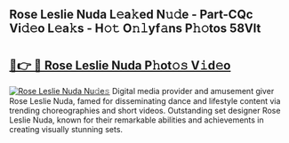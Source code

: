 ## Rose Leslie Nuda L𝚎a𝚔ed N𝚞𝚍e - Part-CQc Vi𝚍𝚎o L𝚎a𝚔s - H𝚘𝚝 O𝚗𝚕yf𝚊ns P𝚑𝚘tos 58Vlt

# <h2><a href="http://kf6evh0.oniu.top/?m=Rose+Leslie+Nuda">🔗👉 🔴 Rose Leslie Nuda P𝚑ot𝚘𝚜 V𝚒d𝚎o</a></h2>

[![Rose Leslie Nuda Nu𝚍e𝚜](https://i.imgur.com/0qMVB7G.gif)](http://kf6evh0.oniu.top/?m=Rose+Leslie+Nuda)
Digital media provider and amusement giver Rose Leslie Nuda, famed for disseminating dance and lifestyle content via trending choreographies and short videos. Outstanding set designer Rose Leslie Nuda, known for their remarkable abilities and achievements in creating visually stunning sets.  
